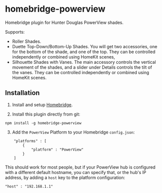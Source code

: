 # homebridge-powerview
Homebridge plugin for Hunter Douglas PowerView shades.

Supports:

 * Roller Shades.
 * Duette Top-Down/Bottom-Up Shades. You will get two accessories, one for the bottom of the shade, and one of the top. They can be controlled independently or combined using HomeKit scenes,
 * Silhouette Shades with Vanes. The main accessory controls the vertical movement of the shades, and a slider under Details controls the tilt of the vanes. They can be controlled independently or combined using HomeKit scenes.

## Installation

1. Install and setup [Homebridge](https://github.com/nfarina/homebridge).

2. Install this plugin directly from git:
```
npm install -g homebridge-powerview
```
3. Add the `PowerView` Platform to your Homebridge `config.json`:

```
    "platforms" : [
        {   
            "platform" : "PowerView"
        }
    ]
```

This should work for most people, but if your PowerView hub is configured with a different default hostname, you can specify that, or the hub's IP address, by adding a `host` key to the platform configuration:

```
"host" : "192.168.1.1"
```
